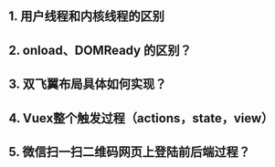 ## 1. 用户线程和内核线程的区别

## 2. onload、DOMReady 的区别？

## 3. 双飞翼布局具体如何实现？

## 4. Vuex整个触发过程（actions，state，view）

## 5. 微信扫一扫二维码网页上登陆前后端过程？

